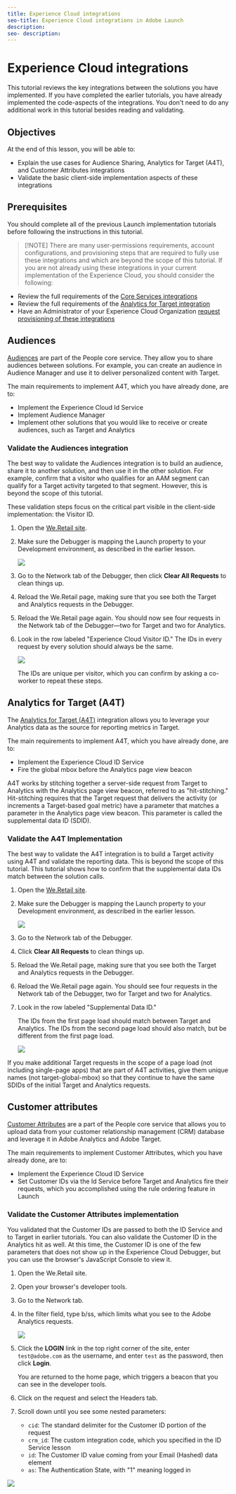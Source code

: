 ```yaml
---
title: Experience Cloud integrations
seo-title: Experience Cloud integrations in Adobe Launch
description: 
seo- description: 
---
```


# Experience Cloud integrations

This tutorial reviews the key integrations between the solutions you have implemented. If you have completed the earlier tutorials, you have already implemented the code-aspects of the integrations. You don't need to do any additional work in this tutorial besides reading and validating.

## Objectives

At the end of this lesson, you will be able to:

* Explain the use cases for Audience Sharing, Analytics for Target \(A4T\), and Customer Attributes integrations
* Validate the basic client-side implementation aspects of these integrations

## Prerequisites

You should complete all of the previous Launch implementation tutorials before following the instructions in this tutorial.

>[!NOTE]  There are many user-permissions requirements, account configurations, and provisioning steps that are required to fully use these integrations and which are beyond the scope of this tutorial. If you are not already using these integrations in your current implementation of the Experience Cloud, you should consider the following:

* Review the full requirements of the [Core Services integrations](https://marketing.adobe.com/resources/help/en_US/mcloud/core_services.html)
* Review the full requirements of the [Analytics for Target integration](https://marketing.adobe.com/resources/help/en_US/target/a4t/c_before_implement.html)
* Have an Administrator of your Experience Cloud Organization [request provisioning of these integrations](https://www.adobe.com/go/audiences)

## Audiences

[Audiences](https://marketing.adobe.com/resources/help/en_US/mcloud/audience_library.html) are part of the People core service. They allow you to share audiences between solutions. For example, you can create an audience in Audience Manager and use it to deliver personalized content with Target.

The main requirements to implement A4T, which you have already done, are to:

* Implement the Experience Cloud Id Service
* Implement Audience Manager
* Implement other solutions that you would like to receive or create audiences, such as Target and Analytics

### Validate the Audiences integration

The best way to validate the Audiences integration is to build an audience, share it to another solution, and then use it in the other solution. For example, confirm that a visitor who qualifies for an AAM segment can qualify for a Target activity targeted to that segment. However, this is beyond the scope of this tutorial.

These validation steps focus on the critical part visible in the client-side implementation: the Visitor ID.

1. Open the [We.Retail site](https://aem.enablementadobe.com/content/we-retail/us/en.html).
1. Make sure the Debugger is mapping the Launch property to your Development environment, as described in the earlier lesson.

   ![](/help/assets/switchenvironments-debuggeronweretail2%20%281%29.png)

1. Go to the Network tab of the Debugger, then click **Clear All Requests** to clean things up.
1. Reload the We.Retail page, making sure that you see both the Target and Analytics requests in the Debugger.
1. Reload the We.Retail page again. You should now see four requests in the Network tab of the Debugger—two for Target and two for Analytics.
1. Look in the row labeled "Experience Cloud Visitor ID." The IDs in every request by every solution should always be the same.

   ![](/help/assets/integrations-matchingecids.png)

   The IDs are unique per visitor, which you can confirm by asking a co-worker to repeat these steps.

## Analytics for Target \(A4T\)

The [Analytics for Target \(A4T\)](https://marketing.adobe.com/resources/help/en_US/target/a4t/a4t.html) integration allows you to leverage your Analytics data as the source for reporting metrics in Target.

The main requirements to implement A4T, which you have already done, are to:

* Implement the Experience Cloud ID Service
* Fire the global mbox before the Analytics page view beacon

A4T works by stitching together a server-side request from Target to Analytics with the Analytics page view beacon, referred to as "hit-stitching." Hit-stitching requires that the Target request that delivers the activity \(or increments a Target-based goal metric\) have a parameter that matches a parameter in the Analytics page view beacon. This parameter is called the supplemental data ID \(SDID\).

### Validate the A4T Implementation

The best way to validate the A4T integration is to build a Target activity using A4T and validate the reporting data. This is beyond the scope of this tutorial. This tutorial shows how to confirm that the supplemental data IDs match between the solution calls.

1. Open the [We.Retail site](https://aem.enablementadobe.com/content/we-retail/us/en.html).
1. Make sure the Debugger is mapping the Launch property to your Development environment, as described in the earlier lesson.

   ![](/help/assets/switchenvironments-debuggeronweretail2%20%281%29.png)

1. Go to the Network tab of the Debugger.
1. Click **Clear All Requests** to clean things up.
1. Reload the We.Retail page, making sure that you see both the Target and Analytics requests in the Debugger.
1. Reload the We.Retail page again. You should see four requests in the Network tab of the Debugger, two for Target and two for Analytics.
1. Look in the row labeled "Supplemental Data ID."

   The IDs from the first page load should match between Target and Analytics. The IDs from the second page load should also match, but be different from the first page load.

   ![](/help/assets/integrations-matchingsdids.png)

If you make additional Target requests in the scope of a page load \(not including single-page apps\) that are part of A4T activities, give them unique names \(not target-global-mbox\) so that they continue to have the same SDIDs of the initial Target and Analytics requests.

## Customer attributes

[Customer Attributes](https://marketing.adobe.com/resources/help/en_US/mcloud/attributes.html) are a part of the People core service that allows you to upload data from your customer relationship management \(CRM\) database and leverage it in Adobe Analytics and Adobe Target.

The main requirements to implement Customer Attributes, which you have already done, are to:

* Implement the Experience Cloud ID Service
* Set Customer IDs via the Id Service before Target and Analytics fire their requests, which you accomplished using the rule ordering feature in Launch

### Validate the Customer Attributes implementation

You validated that the Customer IDs are passed to both the ID Service and to Target in earlier tutorials. You can also validate the Customer ID in the Analytics hit as well. At this time, the Customer ID is one of the few parameters that does not show up in the Experience Cloud Debugger, but you can use the browser's JavaScript Console to view it.

1. Open the We.Retail site.
1. Open your browser's developer tools.
1. Go to the Network tab.
1. In the filter field, type b/ss, which limits what you see to the Adobe Analytics requests.

   ![](/help/assets/aam-openthejsconsole.png)

1. Click the **LOGIN** link in the top right corner of the site, enter `test@adobe.com` as the username, and enter `test` as the password, then click **Login**.

   You are returned to the home page, which triggers a beacon that you can see in the developer tools.

1. Click on the request and select the Headers tab.
1. Scroll down until you see some nested parameters:
   * `cid`: The standard delimiter for the Customer ID portion of the request
   * `crm_id`: The custom integration code, which you specified in the ID Service lesson
   * `id`: The Customer ID value coming from your Email \(Hashed\) data element
   * `as`: The Authentication State, with "1" meaning logged in

![](/help/assets/integrations-analyticscustomeridvalidation.png)

